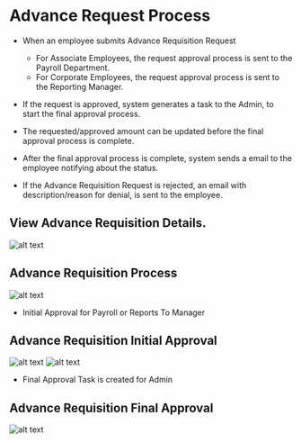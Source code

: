 Advance Request Process
=========
 - When an employee submits Advance Requisition Request 
    -  For Associate Employees, the request approval process is sent to the Payroll Department.
    -  For Corporate Employees, the request approval process is sent to the Reporting Manager.
 - If the request is approved, system generates a task to the Admin, to start the final approval process.
 - The requested/approved amount can be updated before the final approval process is complete. 
 - After the final approval process is complete, system sends a email to the employee notifying about the status.

 - If the Advance Requisition Request is rejected, an email with description/reason for denial, is sent to the employee.

View Advance Requisition Details.
----
![alt text](../../images/expense/advance-request-details.png "Advance Requisition")


Advance Requisition Process
----
![alt text](../../images/expense/advance-requisition-process.png "Advance Requisition")

 - Initial Approval for Payroll or Reports To Manager

Advance Requisition Initial Approval
----
![alt text](../../images/expense/advancerequest-task.png "Advance Requisition")
![alt text](../../images/expense/advancerequest-task-1.png "Advance Requisition")

 - Final Approval Task is created for Admin

Advance Requisition Final Approval
----
![alt text](../../images/expense/final-approval-task.png "Advance Requisition")
